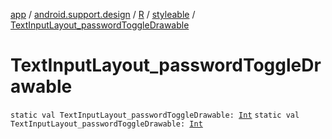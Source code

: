 [app](../../../index.md) / [android.support.design](../../index.md) / [R](../index.md) / [styleable](index.md) / [TextInputLayout_passwordToggleDrawable](./-text-input-layout_password-toggle-drawable.md)

# TextInputLayout_passwordToggleDrawable

`static val TextInputLayout_passwordToggleDrawable: `[`Int`](https://kotlinlang.org/api/latest/jvm/stdlib/kotlin/-int/index.html)
`static val TextInputLayout_passwordToggleDrawable: `[`Int`](https://kotlinlang.org/api/latest/jvm/stdlib/kotlin/-int/index.html)
